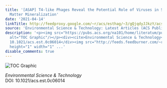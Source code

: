 ```yaml
---
title: '[ASAP] T4-like Phages Reveal the Potential Role of Viruses in Soil Organic
  Matter Mineralization'
date: '2021-04-14'
linkTitle: http://feedproxy.google.com/~r/acs/esthag/~3/gQjqdyJJkzY/acs.est.0c06014
source: 'Environmental Science & Technology: Latest Articles (ACS Publications)'
description: '<p><img src="https://pubs.acs.org/na101/home/literatum/publisher/achs/journals/content/esthag/0/esthag.ahead-of-print/acs.est.0c06014/20210414/images/medium/es0c06014_0007.gif"
  alt="TOC Graphic"/></p><div><cite>Environmental Science & Technology</cite></div><div>DOI:
  10.1021/acs.est.0c06014</div><img src="http://feeds.feedburner.com/~r/acs/esthag/~4/gQjqdyJJkzY"
  height="1" width="1" ...'
disable_comments: true
---
```

<p><img src="https://pubs.acs.org/na101/home/literatum/publisher/achs/journals/content/esthag/0/esthag.ahead-of-print/acs.est.0c06014/20210414/images/medium/es0c06014_0007.gif" alt="TOC Graphic"/></p><div><cite>Environmental Science & Technology</cite></div><div>DOI: 10.1021/acs.est.0c06014</div><img src="http://feeds.feedburner.com/~r/acs/esthag/~4/gQjqdyJJkzY" height="1" width="1" ...